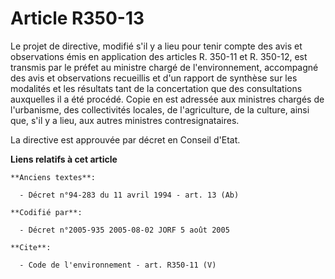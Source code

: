 # Article R350-13

Le projet de directive, modifié s'il y a lieu pour tenir compte des avis et observations émis en application des articles R.
350-11 et R. 350-12, est transmis par le préfet au ministre chargé de l'environnement, accompagné des avis et observations
recueillis et d'un rapport de synthèse sur les modalités et les résultats tant de la concertation que des consultations
auxquelles il a été procédé. Copie en est adressée aux ministres chargés de l'urbanisme, des collectivités locales, de
l'agriculture, de la culture, ainsi que, s'il y a lieu, aux autres ministres contresignataires. 

La directive est approuvée par décret en Conseil d'Etat.

**Liens relatifs à cet article**

	**Anciens textes**:

	  - Décret n°94-283 du 11 avril 1994 - art. 13 (Ab)

	**Codifié par**:

	  - Décret n°2005-935 2005-08-02 JORF 5 août 2005

	**Cite**:

	  - Code de l'environnement - art. R350-11 (V)
